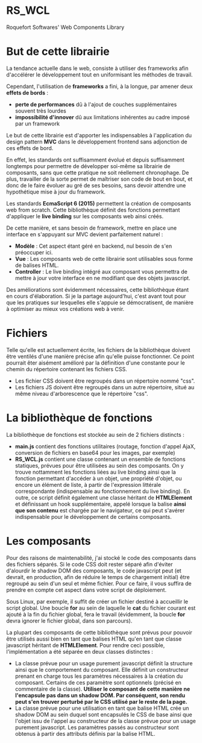 # RS_WCL
Roquefort Softwares' Web Components Library

# But de cette librairie

La tendance actuelle dans le web, consiste à utiliser des frameworks afin d'accélérer le développement tout en uniformisant les méthodes de travail.

Cependant, l'utilisation de **frameworks** a fini, à la longue, par amener deux **effets de bords** :

* **perte de performances** dû à l'ajout de couches supplémentaires souvent très lourdes
* **impossibilité d'innover** dû aux limitations inhérentes au cadre imposé par un framework

Le but de cette librairie est d'apporter les indispensables à l'application du design pattern **MVC** dans le développement frontend sans adjonction de ces effets de bord.

En effet, les standards ont suffisamment évolué et depuis suffisamment longtemps pour permettre de développer soi-même sa librairie de composants, sans que cette pratique ne soit réellement chronophage. De plus, travailler de la sorte permet de maîtriser son code de bout en bout, et donc de le faire évoluer au gré de ses besoins, sans devoir attendre une hypothétique mise à jour du framework.

Les standards **EcmaScript 6 (2015)** permettent la création de composants web from scratch. Cette bibliothèque définit des fonctions permettant d'appliquer le **live binding** sur les composants web ainsi créés.

De cette manière, et sans besoin de framework, mettre en place une interface en s'appuyant sur MVC devient parfaitement naturel :

* **Modèle** : Cet aspect étant géré en backend, nul besoin de s'en préoccuper ici.
* **Vue** : Les composants web de cette librairie sont utilisables sous forme de balises HTML.
* **Controller** : Le live binding intégré aux composant vous permettra de mettre à jour votre interface en ne modifiant que des objets javascript.

Des améliorations sont évidemment nécessaires, cette bibliothèque étant en cours d'élaboration. Si je la partage aujourd'hui, c'est avant tout pour que les pratiques sur lesquelles elle s'appuie se démocratisent, de manière à optimiser au mieux vos créations web à venir.

# Fichiers

Telle qu'elle est actuellement écrite, les fichiers de la bibliothèque doivent être ventilés d'une manière précise afin qu'elle puisse fonctionner. Ce point pourrait êter aisément amélioré par la définition d'une constante pour le chemin du répertoire contenant les fichiers CSS.

* Les fichier CSS doivent être regroupés dans un répertoire nommé "css".
* Les fichiers JS doivent être regroupés dans un autre répertoire, situé au même niveau d'arborescence que le répertoire "css".

# La bibliothèque de fonctions

La bibliothèque de fonctions est stockée au sein de 2 fichiers distincts :

* **main.js** contient des fonctions utilitaires (routage, fonction d'appel AjaX, conversion de fichiers en base64 pour les images, par exemple)
* **RS_WCL.js** contient une classe contenant un ensemble de fonctions statiques, prévues pour être utilisées au sein des composants. On y trouve nottamment les fonctions liées au live binding ainsi que la fonction permettant d'accéder à un objet, une propriété d'objet, ou encore un élément de liste, à partir de l'expression littérale correspondante (indispensable au fonctionnement du live binding). En outre, ce script définit également une classe héritant de **HTMLElement** et définissant un hook supplémentaire, appelé lorsque la balise **ainsi que son contenu** est chargée par le navigateur, ce qui peut s'avérer indispensable pour le développement de certains composants.

# Les composants

Pour des raisons de maintenabilité, j'ai stocké le code des composants dans des fichiers séparés. Si le code CSS doit rester séparé afin d'éviter d'alourdir le shadow DOM des composants, le code javascript peut (et devrait, en production, afin de réduire le temps de chargement initial) être regroupé au sein d'un seul et même fichier. Pour ce faire, il vous suffira de prendre en compte cet aspect dans votre script de déploiement. 

Sous Linux, par exemple, il suffit de créer un fichier destiné à accueillir le script global. Une boucle **for** au sein de laquelle le **cat** du fichier courant est ajouté à la fin du fichier global, fera le travail (évidemment, la boucle **for** devra ignorer le fichier global, dans son parcours).

La plupart des composants de cette bibliothèque sont prévus pour pouvoir être utilisés aussi bien en tant que balises HTML qu'en tant que classe javascript héritant de **HTMLElement**. Pour rendre ceci possible, l'implémentation a été séparée en deux classes distinctes :

* La classe prévue pour un usage purement javascript définit la structure ainsi que le comportement du composant. Elle définit un constructeur prenant en charge tous les paramètres nécessaires à la création du composant. Certains de ces paramètre sont optionnels (précisé en commentaire de la classe). **Utiliser le composant de cette manière ne l'encapsule pas dans un shadow DOM. Par conséquent, son rendu peut s'en trouver perturbé par le CSS utilisé par le reste de la page.**
* La classe prévue pour une utilisation en tant que balise HTML crée un shadow DOM au sein duquel sont encapsulés le CSS de base ainsi que l'objet issu de l'appel au constructeur de la classe prévue pour un usage purement javascript. Les paramètres passés au constructeur sont obtenus à partir des attributs définis par la balise HTML.
